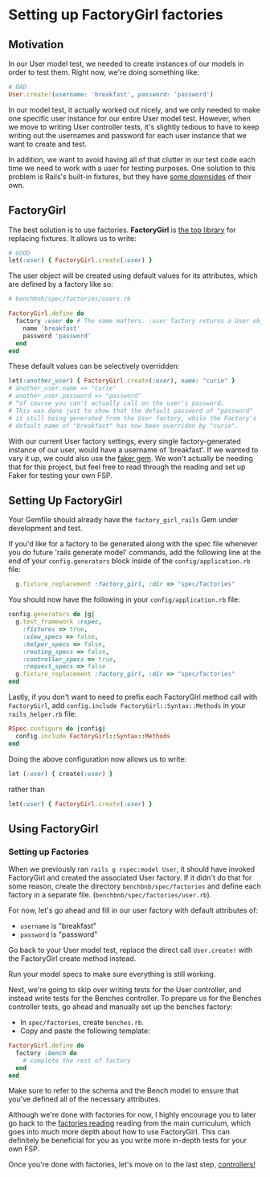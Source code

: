 # Setting up FactoryGirl factories

## Motivation

In our User model test, we needed to create instances of our models in order to test them. Right now, we're doing something like:

```ruby
# BAD
User.create!(username: 'breakfast', password: 'password')
```
In our model test, it actually worked out nicely, and we only needed to make one specific user instance for our entire User model test. However, when we move to writing User controller tests, it's slightly tedious to have to keep writing out the usernames and password for each user instance that we want to create and test.

In addition, we want to avoid having all of that clutter in our test code
each time we need to work with a user for testing purposes. One solution
to this problem is Rails's built-in fixtures, but they have [some
downsides][factories-bad] of their own.

## FactoryGirl

The best solution is to use factories. **FactoryGirl** is [the top
library][factories-good] for replacing fixtures. It allows us to write:

[factories-bad]: https://semaphoreapp.com/blog/2014/01/14/rails-testing-antipatterns-fixtures-and-factories.html
[factories-good]: https://www.ruby-toolbox.com/categories/rails_fixture_replacement

```ruby
# GOOD
let(:user) { FactoryGirl.create(:user) }
```

The user object will be created using default values for its attributes,
which are defined by a factory like so:

```ruby
# benchbnb/spec/factories/users.rb

FactoryGirl.define do
  factory :user do # The name matters. :user factory returns a User object.
    name 'breakfast'
    password 'password'
  end
end
```

These default values can be selectively overridden:

```ruby
let(:another_user) { FactoryGirl.create(:user), name: "curie" }
# another_user.name => "curie"
# another_user.password => "password"
# ^of course you can't actually call on the user's password.
# This was done just to show that the default password of "password"
# is still being generated from the User factory, while the Factory's
# default name of "breakfast" has now been overriden by "curie".
```
With our current User factory settings, every single factory-generated instance of our user, would have a username of 'breakfast'. If we wanted to vary it up, we could also use the [faker gem][faker]. We won't actually be needing that for this project, but feel free to read through the reading and set up Faker for testing your own FSP.

[faker]: https://github.com/appacademy/curriculum/blob/master/rails/readings/factorygirl-and-faker.md#faker

## Setting Up FactoryGirl
Your Gemfile should already have the `factory_girl_rails` Gem under development and test.

If you'd like for a factory to be generated along with the spec file whenever you do future 'rails generate model' commands, add the following line at the end of your `config.generators` block inside of the `config/application.rb` file:

```ruby
  g.fixture_replacement :factory_girl, :dir => "spec/factories"
```

You should now have the following in your `config/application.rb` file:

```ruby
config.generators do |g|
  g.test_framework :rspec,
    :fixtures => true,
    :view_specs => false,
    :helper_specs => false,
    :routing_specs => false,
    :controller_specs => true,
    :request_specs => false
  g.fixture_replacement :factory_girl, :dir => "spec/factories"
end
```

Lastly, if you don't want to need to prefix each FactoryGirl method call
with `FactoryGirl`, add `config.include FactoryGirl::Syntax::Methods` in
your `rails_helper.rb` file:

```ruby
RSpec.configure do |config|
  config.include FactoryGirl::Syntax::Methods
end
```
Doing the above configuration now allows us to write:
```ruby
let (:user) { create(:user) }
```

rather than

```ruby
let(:user) { FactoryGirl.create(:user) }
```

## Using FactoryGirl

### Setting up Factories

When we previously ran `rails g rspec:model User`, it should have invoked FactoryGirl and created the associated User factory. If it didn't do that for some reason, create the directory `benchbnb/spec/factories` and define each factory in a separate file. (`benchbnb/spec/factories/user.rb`).

For now, let's go ahead and fill in our user factory with default attributes of:
* `username` is "breakfast"
* `password` is "password"

Go back to your User model test, replace the direct call `User.create!` with the FactoryGirl create method instead.

Run your model specs to make sure everything is still working.

Next, we're going to skip over writing tests for the User controller, and instead write tests for the Benches controller. To prepare us for the Benches controller tests, go ahead and manually set up the benches factory:
* In `spec/factories`, create `benches.rb`.
* Copy and paste the following template:

```ruby
FactoryGirl.define do
  factory :bench do
    # complete the rest of factory
  end
end
```
Make sure to refer to the schema and the Bench model to ensure that you've defined all of the necessary attributes.

Although we're done with factories for now, I highly encourage you to later go back to the [factories reading][factory] reading from the main curriculum, which goes into much more depth about how to use FactoryGirl. This can definitely be beneficial for you as you write more in-depth tests for your own FSP.

[factory]: https://github.com/appacademy/curriculum/blob/master/rails/readings/factorygirl-and-faker.md#using-factorygirl-and-faker

Once you're done with factories, let's move on to the last step, [controllers!][controller-tests]

[controller-tests]: ./controller-tests.md
